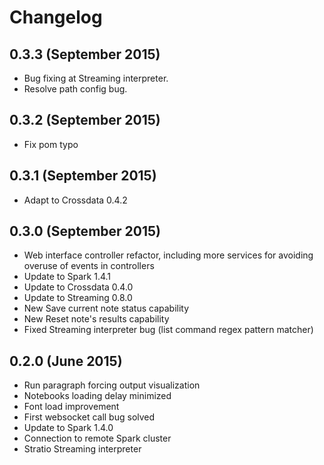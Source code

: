 # Changelog


## 0.3.3 (September 2015)

* Bug fixing at Streaming interpreter.
* Resolve path config bug.
 
## 0.3.2 (September 2015)

* Fix pom typo

## 0.3.1 (September 2015)

* Adapt to Crossdata 0.4.2

## 0.3.0 (September 2015)

* Web interface controller refactor, including more services for avoiding overuse of events in controllers
* Update to Spark 1.4.1
* Update to Crossdata 0.4.0
* Update to Streaming 0.8.0
* New Save current note status capability
* New Reset note's results capability
* Fixed Streaming interpreter bug (list command regex pattern matcher)

## 0.2.0 (June 2015)

* Run paragraph forcing output visualization
* Notebooks loading delay minimized
* Font load improvement
* First websocket call bug solved
* Update to Spark 1.4.0
* Connection to remote Spark cluster
* Stratio Streaming interpreter

